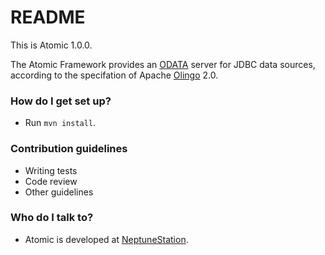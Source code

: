 # README #

This is Atomic 1.0.0.

The Atomic Framework provides an [ODATA](http://www.odata.org/) server
for JDBC data sources, according to the specifation of Apache
[Olingo](http://olingo.apache.org/) 2.0.

### How do I get set up? ###

* Run `mvn install`.

### Contribution guidelines ###

* Writing tests
* Code review
* Other guidelines

### Who do I talk to? ###

* Atomic is developed at
  [NeptuneStation](http://www.neptunestation.com/).
